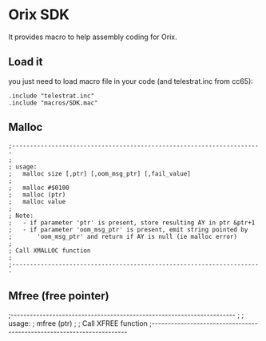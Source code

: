 # Orix SDK

It provides macro to help assembly coding for Orix.

## Load it

you just need to load macro file in your code (and telestrat.inc from cc65):

```ca65
.include "telestrat.inc"
.include "macros/SDK.mac"
```

## Malloc

```ca65
;----------------------------------------------------------------------
;
; usage:
;	malloc size [,ptr] [,oom_msg_ptr] [,fail_value]
;
;	malloc #$0100
;	malloc (ptr)
;	malloc value
;
; Note:
;	- if parameter 'ptr' is present, store resulting AY in ptr &ptr+1
;	- if parameter 'oom_msg_ptr' is present, emit string pointed by
;		'oom_msg_ptr' and return if AY is null (ie malloc error)
;
; Call XMALLOC function
;
;----------------------------------------------------------------------
```

## Mfree (free pointer)

;----------------------------------------------------------------------
;
; usage:
;	mfree (ptr)
;
; Call XFREE function
;----------------------------------------------------------------------
